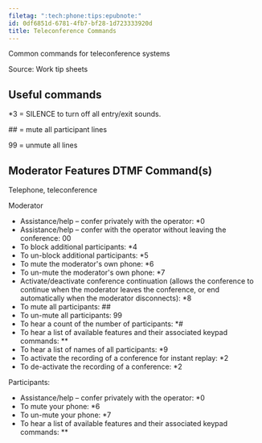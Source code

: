 ```yaml
---
filetag: ":tech:phone:tips:epubnote:"
id: 0df6851d-6781-4fb7-bf28-1d723333920d
title: Teleconference Commands
---
```


Common commands for teleconference systems

Source: Work tip sheets

## Useful commands

\*3 = SILENCE to turn off all entry/exit sounds.

\## = mute all participant lines

99 = unmute all lines

## Moderator Features DTMF Command(s)

Telephone, teleconference

Moderator

- Assistance/help – confer privately with the operator: \*0
- Assistance/help – confer with the operator without leaving the
  conference: 00
- To block additional participants: \*4
- To un-block additional participants: \*5
- To mute the moderator's own phone: \*6
- To un-mute the moderator's own phone: \*7
- Activate/deactivate conference continuation (allows the conference to
  continue when the moderator leaves the conference, or end
  automatically when the moderator disconnects): \*8
- To mute all participants: \##
- To un-mute all participants: 99
- To hear a count of the number of participants: \*#
- To hear a list of available features and their associated keypad
  commands: \*\*
- To hear a list of names of all participants: \*9
- To activate the recording of a conference for instant replay: \*2
- To de-activate the recording of a conference: \*2

Participants:

- Assistance/help – confer privately with the operator: \*0
- To mute your phone: \*6
- To un-mute your phone: \*7
- To hear a list of available features and their associated keypad
  commands: \*\*
